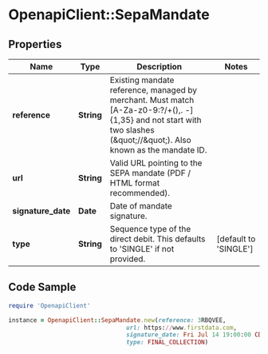 # OpenapiClient::SepaMandate

## Properties

Name | Type | Description | Notes
------------ | ------------- | ------------- | -------------
**reference** | **String** | Existing mandate reference, managed by merchant. Must match [A-Za-z0-9:?/+(),. -]{1,35} and not start with two slashes (\&quot;//\&quot;). Also known as the mandate ID. | 
**url** | **String** | Valid URL pointing to the SEPA mandate (PDF / HTML format recommended). | 
**signature_date** | **Date** | Date of mandate signature. | 
**type** | **String** | Sequence type of the direct debit. This defaults to &#39;SINGLE&#39; if not provided. | [default to &#39;SINGLE&#39;]

## Code Sample

```ruby
require 'OpenapiClient'

instance = OpenapiClient::SepaMandate.new(reference: 3RBQVEE,
                                 url: https://www.firstdata.com,
                                 signature_date: Fri Jul 14 19:00:00 CDT 2017,
                                 type: FINAL_COLLECTION)
```


